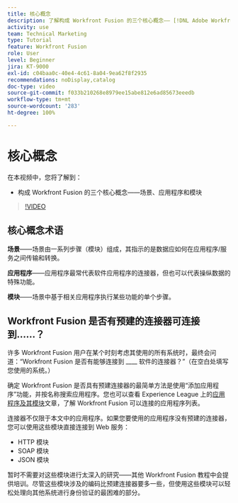 ```yaml
---
title: 核心概念
description: 了解构成 Workfront Fusion 的三个核心概念—— [!DNL Adobe Workfront Fusion] 中的场景、应用程序和模块。
activity: use
team: Technical Marketing
type: Tutorial
feature: Workfront Fusion
role: User
level: Beginner
jira: KT-9000
exl-id: c04baa0c-40e4-4c61-8a04-9ea62f8f2935
recommendations: noDisplay,catalog
doc-type: video
source-git-commit: f033b210268e8979ee15abe812e6ad85673eeedb
workflow-type: tm+mt
source-wordcount: '283'
ht-degree: 100%

---
```


# 核心概念

在本视频中，您将了解到：

* 构成 Workfront Fusion 的三个核心概念——场景、应用程序和模块

>[!VIDEO](https://video.tv.adobe.com/v/335260/?quality=12&learn=on)

## 核心概念术语

**场景**——场景由一系列步骤（模块）组成，其指示的是数据应如何在应用程序/服务之间传输和转换。

**应用程序**——应用程序最常代表软件应用程序的连接器，但也可以代表操纵数据的特殊功能。

**模块**——场景中基于相关应用程序执行某些功能的单个步骤。

## Workfront Fusion 是否有预建的连接器可连接到……？

许多 Workfront Fusion 用户在某个时刻考虑其使用的所有系统时，最终会问道：“Workfront Fusion 是否有能够连接到 ____ 软件的连接器？”（在空白处填写您使用的系统。）

确定 Workfront Fusion 是否具有预建连接器的最简单方法是使用“添加应用程序”功能，并按名称搜索应用程序。您也可以查看 Experience League 上的[应用程序及其模块](https://experienceleague.adobe.com/docs/workfront/using/adobe-workfront-fusion/fusion-apps-and-modules/apps-and-their-modules.html?lang=zh-Hans)文章，了解 Workfront Fusion 可以连接的应用程序列表。

连接器不仅限于本文中的应用程序。如果您要使用的应用程序没有预建的连接器，您可以使用这些模块直接连接到 Web 服务：

* HTTP 模块
* SOAP 模块
* JSON 模块

暂时不需要对这些模块进行太深入的研究——其他 Workfront Fusion 教程中会提供培训。尽管这些模块涉及的编码比预建连接器要多一些，但使用这些模块可以轻松处理向其他系统进行身份验证的最困难的部分。
